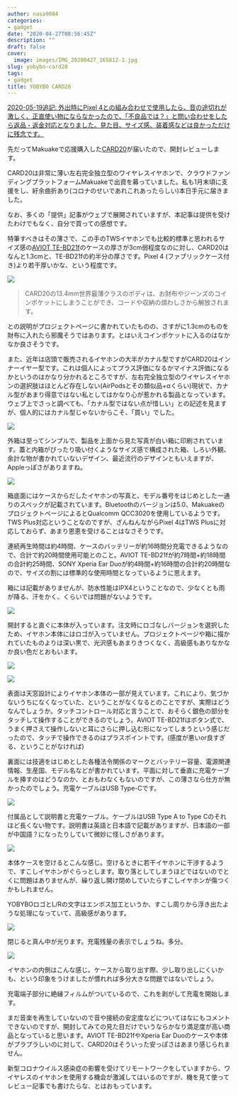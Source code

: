 ```yaml
---
author: nasa9084
categories:
- gadget
date: "2020-04-27T08:56:45Z"
description: ""
draft: false
cover:
  image: images/IMG_20200427_165812-1.jpg
slug: yobybo-card20
tags:
- gadget
title: YOBYBO CARD20
---
```



<ins datetime="2020-05-19T14:32:37+09:00">
2020-05-19追記: 
外出時にPixel 4との組み合わせで使用したら、音の途切れが激しく、正直使い物にならなかったので、「不良品では？」と問い合わせをしたら返品・返金対応となりました。見た目、サイズ感、装着感などは良かっただけに残念です。
</ins>

先だってMakuakeで応援購入した[CARD20](https://www.makuake.com/project/card20/)が届いたので、開封レビューします。

CARD20は非常に薄い左右完全独立型のワイヤレスイヤホンで、クラウドファンディングプラットフォームMakuakeで出資を募っていました。私も1月末頃に支援をし、紆余曲折あり(コロナのせいであれこれあったらしい)本日手元に届きました。

なお、多くの「提供」記事がウェブで展開されていますが、本記事は提供を受けたわけでもなく、自分で買っての感想です。

特筆すべきはその薄さで、この手のTWSイヤホンでも比較的標準と思われるサイズ感の[AVIOT TE-BD21f](https://aviot.jp/product/te-bd21f)のケースの厚さが3cm弱程度なのに対し、CARD20はなんと1.3cmと、TE-BD21fの約半分の厚さです。Pixel 4 (ファブリックケース付き)より若干厚いかな、という程度です。

![](images/IMG_20200427_171634.jpg)

> CARD20の13.4mm世界最薄クラスのボディは、お財布やジーンズのコインポケットにしまうことができ、コードや収納の煩わしさから解放されます。

との説明がプロジェクトページに書かれていたものの、さすがに1.3cmのものを財布に入れたら邪魔そうではあります。とはいえコインポケットに入るのはなかなか良さそうです。

また、近年は店頭で販売されるイヤホンの大半がカナル型ですがCARD20はインナーイヤー型です。これは個人によってプラス評価になるかマイナス評価になるかというのはかなり分かれるところですが、左右完全独立型のワイヤレスイヤホンの選択肢はほとんど存在しない(AirPodsとその類似品+αくらい)現状で、カナル型があまり得意ではない私としてはかなり心が惹かれる製品となっています。ウェブ上でさっと調べても、「カナル型ではない点が惜しい」との記述を見ますが、個人的にはカナル型じゃないからこそ、「買い」でした。

![](images/IMG_20200427_165405.jpg)

外箱は至ってシンプルで、製品を上面から見た写真が白い箱に印刷されています。蓋と内箱がぴったり吸い付くようなサイズ感で構成された箱、しろい外観、余計な物が書かれていないデザイン、最近流行のデザインともいえますが、Appleっぽさがありますね。

![](images/IMG_20200427_165410.jpg)

箱底面にはケースからだしたイヤホンの写真と、モデル番号をはじめとした一通りのスペックが記載されています。Bluetoothのバージョンは5.0、MakuakeのプロジェクトページによるとQualcomm QCC3020を使用しているようです。TWS Plus対応ということなのですが、ざんねんながらPixel 4はTWS Plusに対応しておらず、あまり恩恵を受けることはなさそうです。

連続再生時間は約4時間、ケースのバッテリーが約16時間分充電できるようなので、合計で約20時間使用可能とのこと。AVIOT TE-BD21fが約7時間+約18時間の合計約25時間、SONY Xperia Ear Duoが約4時間+約16時間の合計約20時間なので、サイズの割には標準的な使用時間となっているように思えます。

箱には記載がありませんが、防水性能はIPX4ということなので、少なくとも雨が降る、汗をかく、くらいでは問題がないようです。

![](images/IMG_20200427_165445.jpg)

開封すると直ぐに本体が入っています。注文時にロゴなしバージョンを選択したため、イヤホン本体にはロゴが入っていません。プロジェクトページや箱に描かれていたものよりは深い黒で、光沢感もあまりきつくなく、高級感もありなかなか良い色だとおもいます。

![](images/IMG_20200427_165459.jpg)

![](images/IMG_20200427_165504.jpg)

表面は天窓設計によりイヤホン本体の一部が見えています。これにより、気づかないうちになくなっていた、ということがなくなるとのことですが、実際はどうなんでしょうか。タッチコントロール対応と言うことで、おそらく銀色の部分をタッチして操作することができるのでしょう。AVIOT TE-BD21fはボタン式で、うまく押さえて操作しないと耳にさらに押し込む形になってしまうという感じだったので、タッチで操作できるのはプラスポイントです。(感度が悪いor良すぎる、ということがなければ)

裏面には技適をはじめとした各種法令関係のマークとバッテリー容量、電源関連情報、生産国、モデル名などが書かれています。平面に対して垂直に充電ケーブルを挿すのはどうなのか、とおもわなくもないのですが、この薄さなら仕方が無かったのでしょう。充電ケーブルはUSB Type-Cです。

![](images/IMG_20200427_165528.jpg)

付属品として説明書と充電ケーブル。ケーブルはUSB Type A to Type Cのそれほど長くない物です。説明書は英語と日本語で記載がありますが、日本語の一部が中国語？になったりしていて微妙に怪しさがあります。

![](images/IMG_20200427_165749.jpg)

本体ケースを空けるとこんな感じ。空けるときに若干イヤホンに干渉するようで、すこしイヤホンがぐらっとします。取り落としてしまうほどではないのでとくに問題はありませんが、繰り返し開け閉めしていたらすこしイヤホンが傷つくかもしれません。

YOBYBOロゴとL/Rの文字はエンボス加工というか、すこし周りから浮き出たような処理になっていて、高級感があります。

![](images/IMG_20200427_165812.jpg)

閉じると真ん中が光ります。充電残量の表示でしょうね。多分。

![](images/IMG_20200427_165831.jpg)

イヤホンの内側はこんな感じ。ケースから取り出す際、少し取り出しにくいかも、という印象をうけましたが慣れれば多分大きな問題ではないでしょう。

充電端子部分に絶縁フィルムがついているので、これを剥がして充電を開始します。

まだ音楽を再生していないので音や接続の安定度などについてはなにもコメントできないのですが、開封してみての見た目だけでいうならかなり満足度が高い商品となっていると思います。AVIOT TE-BD21fやXperia Ear Duoのケースや本体がプラプラしいのに対して、CARD20はそういった安っぽさはあまり感じられません。

新型コロナウイルス感染症の影響を受けてリモートワークをしていますから、ワイヤレスのイヤホンを使用する機会が激減してはいるのですが、機を見て使ってレビュー記事でも書けたらな、とはおもっています。



